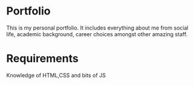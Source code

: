 # Portfolio
This is my personal portfolio. It includes everything about me from social life, academic background, career choices amongst other amazing staff.

# Requirements
Knowledge of HTML,CSS and bits of JS

